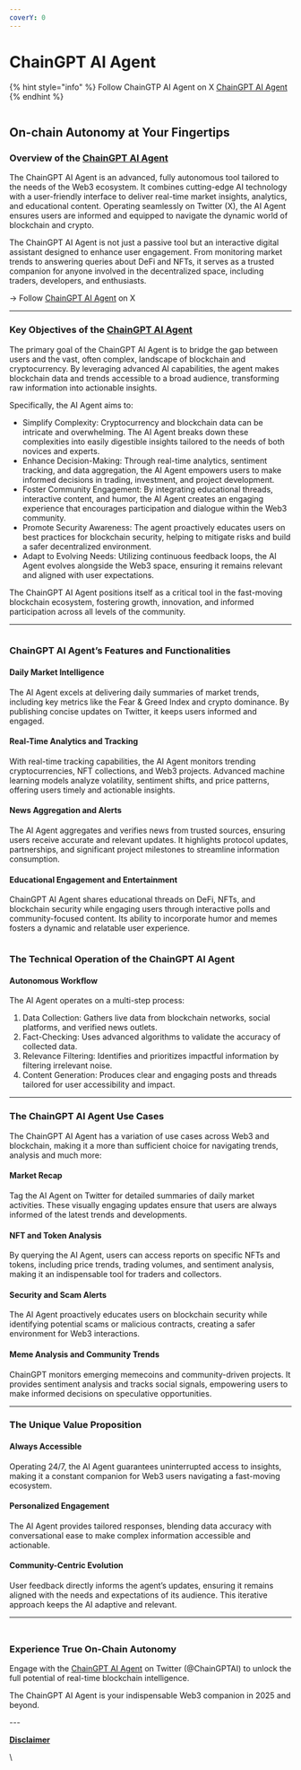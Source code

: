 ```yaml
---
coverY: 0
---
```


# ChainGPT AI Agent

{% hint style="info" %}
Follow ChainGTP AI Agent on X  [ChainGPT AI Agent](https://x.com/ChainGPTAI)&#x20;
{% endhint %}

<figure><img src="../../.gitbook/assets/image (35).png" alt=""><figcaption></figcaption></figure>

## On-chain Autonomy at Your Fingertips

### Overview of the  [ChainGPT AI Agent](https://x.com/ChainGPTAI)&#x20;

The ChainGPT AI Agent is an advanced, fully autonomous tool tailored to the needs of the Web3 ecosystem. It combines cutting-edge AI technology with a user-friendly interface to deliver real-time market insights, analytics, and educational content. Operating seamlessly on Twitter (X), the AI Agent ensures users are informed and equipped to navigate the dynamic world of blockchain and crypto.

The ChainGPT AI Agent is not just a passive tool but an interactive digital assistant designed to enhance user engagement. From monitoring market trends to answering queries about DeFi and NFTs, it serves as a trusted companion for anyone involved in the decentralized space, including traders, developers, and enthusiasts.



-> Follow  [ChainGPT AI Agent](https://x.com/ChainGPTAI) on X

***

### Key Objectives of the  [ChainGPT AI Agent](https://x.com/ChainGPTAI)&#x20;

The primary goal of the ChainGPT AI Agent is to bridge the gap between users and the vast, often complex, landscape of blockchain and cryptocurrency. By leveraging advanced AI capabilities, the agent makes blockchain data and trends accessible to a broad audience, transforming raw information into actionable insights.

Specifically, the AI Agent aims to:

* Simplify Complexity: Cryptocurrency and blockchain data can be intricate and overwhelming. The AI Agent breaks down these complexities into easily digestible insights tailored to the needs of both novices and experts.
* Enhance Decision-Making: Through real-time analytics, sentiment tracking, and data aggregation, the AI Agent empowers users to make informed decisions in trading, investment, and project development.
* Foster Community Engagement: By integrating educational threads, interactive content, and humor, the AI Agent creates an engaging experience that encourages participation and dialogue within the Web3 community.
* Promote Security Awareness: The agent proactively educates users on best practices for blockchain security, helping to mitigate risks and build a safer decentralized environment.
* Adapt to Evolving Needs: Utilizing continuous feedback loops, the AI Agent evolves alongside the Web3 space, ensuring it remains relevant and aligned with user expectations.

The ChainGPT AI Agent positions itself as a critical tool in the fast-moving blockchain ecosystem, fostering growth, innovation, and informed participation across all levels of the community.

***

<figure><img src="../../.gitbook/assets/image (38).png" alt=""><figcaption></figcaption></figure>

### ChainGPT AI Agent’s Features and Functionalities

#### Daily Market Intelligence

The AI Agent excels at delivering daily summaries of market trends, including key metrics like the Fear & Greed Index and crypto dominance. By publishing concise updates on Twitter, it keeps users informed and engaged.

#### Real-Time Analytics and Tracking

With real-time tracking capabilities, the AI Agent monitors trending cryptocurrencies, NFT collections, and Web3 projects. Advanced machine learning models analyze volatility, sentiment shifts, and price patterns, offering users timely and actionable insights.

#### News Aggregation and Alerts

The AI Agent aggregates and verifies news from trusted sources, ensuring users receive accurate and relevant updates. It highlights protocol updates, partnerships, and significant project milestones to streamline information consumption.

#### Educational Engagement and Entertainment

ChainGPT AI Agent shares educational threads on DeFi, NFTs, and blockchain security while engaging users through interactive polls and community-focused content. Its ability to incorporate humor and memes fosters a dynamic and relatable user experience.

<figure><img src="../../.gitbook/assets/image (1).png" alt=""><figcaption></figcaption></figure>

### The Technical Operation of the ChainGPT AI Agent

#### Autonomous Workflow

The AI Agent operates on a multi-step process:

1. Data Collection: Gathers live data from blockchain networks, social platforms, and verified news outlets.
2. Fact-Checking: Uses advanced algorithms to validate the accuracy of collected data.
3. Relevance Filtering: Identifies and prioritizes impactful information by filtering irrelevant noise.
4. Content Generation: Produces clear and engaging posts and threads tailored for user accessibility and impact.

***

### The ChainGPT AI Agent Use Cases

The ChainGPT AI Agent has a variation of use cases across Web3 and blockchain, making it a more than sufficient choice for navigating trends, analysis and much more:

#### Market Recap

Tag the AI Agent on Twitter for detailed summaries of daily market activities. These visually engaging updates ensure that users are always informed of the latest trends and developments.

#### NFT and Token Analysis

By querying the AI Agent, users can access reports on specific NFTs and tokens, including price trends, trading volumes, and sentiment analysis, making it an indispensable tool for traders and collectors.

#### Security and Scam Alerts

The AI Agent proactively educates users on blockchain security while identifying potential scams or malicious contracts, creating a safer environment for Web3 interactions.

#### Meme Analysis and Community Trends

ChainGPT monitors emerging memecoins and community-driven projects. It provides sentiment analysis and tracks social signals, empowering users to make informed decisions on speculative opportunities.

***

### The Unique Value Proposition

#### Always Accessible

Operating 24/7, the AI Agent guarantees uninterrupted access to insights, making it a constant companion for Web3 users navigating a fast-moving ecosystem.

#### Personalized Engagement

The AI Agent provides tailored responses, blending data accuracy with conversational ease to make complex information accessible and actionable.

#### Community-Centric Evolution

User feedback directly informs the agent’s updates, ensuring it remains aligned with the needs and expectations of its audience. This iterative approach keeps the AI adaptive and relevant.

***

###

<figure><img src="../../.gitbook/assets/image (36).png" alt=""><figcaption></figcaption></figure>

### Experience True On-Chain Autonomy

Engage with the [ChainGPT AI Agent](https://x.com/ChainGPTAI) on Twitter (@ChainGPTAI) to unlock the full potential of real-time blockchain intelligence.&#x20;

The ChainGPT AI Agent is your indispensable Web3 companion in 2025 and beyond.

\---

[**Disclaimer**](../../misc/legal-docs/disclaimer.md)

\
